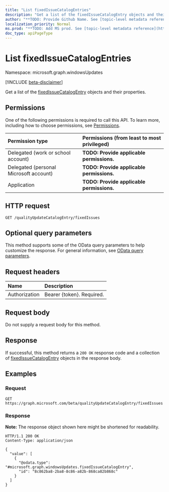 ```yaml
---
title: "List fixedIssueCatalogEntries"
description: "Get a list of the fixedIssueCatalogEntry objects and their properties."
author: "**TODO: Provide Github Name. See [topic-level metadata reference](https://msgo.azurewebsites.net/add/document/guidelines/metadata.html#topic-level-metadata)**"
localization_priority: Normal
ms.prod: "**TODO: Add MS prod. See [topic-level metadata reference](https://msgo.azurewebsites.net/add/document/guidelines/metadata.html#topic-level-metadata)**"
doc_type: apiPageType
---
```


# List fixedIssueCatalogEntries
Namespace: microsoft.graph.windowsUpdates

[!INCLUDE [beta-disclaimer](../../includes/beta-disclaimer.md)]

Get a list of the [fixedIssueCatalogEntry](../resources/fixedissuecatalogentry.md) objects and their properties.

## Permissions
One of the following permissions is required to call this API. To learn more, including how to choose permissions, see [Permissions](/graph/permissions-reference).

|Permission type|Permissions (from least to most privileged)|
|:---|:---|
|Delegated (work or school account)|**TODO: Provide applicable permissions.**|
|Delegated (personal Microsoft account)|**TODO: Provide applicable permissions.**|
|Application|**TODO: Provide applicable permissions.**|

## HTTP request

<!-- {
  "blockType": "ignored"
}
-->
``` http
GET /qualityUpdateCatalogEntry/fixedIssues
```

## Optional query parameters
This method supports some of the OData query parameters to help customize the response. For general information, see [OData query parameters](/graph/query-parameters).

## Request headers
|Name|Description|
|:---|:---|
|Authorization|Bearer {token}. Required.|

## Request body
Do not supply a request body for this method.

## Response

If successful, this method returns a `200 OK` response code and a collection of [fixedIssueCatalogEntry](../resources/fixedissuecatalogentry.md) objects in the response body.

## Examples

### Request
<!-- {
  "blockType": "request",
  "name": "list_fixedissuecatalogentry"
}
-->
``` http
GET https://graph.microsoft.com/beta/qualityUpdateCatalogEntry/fixedIssues
```


### Response
**Note:** The response object shown here might be shortened for readability.
<!-- {
  "blockType": "response",
  "truncated": true,
  "@odata.type": "Collection(microsoft.graph.windowsUpdates.fixedIssueCatalogEntry)"
}
-->
``` http
HTTP/1.1 200 OK
Content-Type: application/json

{
  "value": [
    {
      "@odata.type": "#microsoft.graph.windowsUpdates.fixedIssueCatalogEntry",
      "id": "8c862ba8-2ba8-8c86-a82b-868ca82b868c"
    }
  ]
}
```

